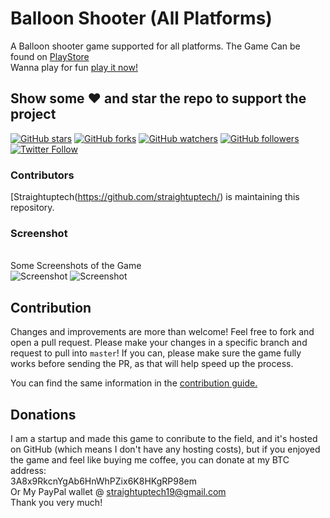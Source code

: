 # Balloon Shooter (All Platforms)
A Balloon shooter game supported for all platforms.
The Game Can be found on <a href = "https://play.google.com/store/apps/details?id=com.thestraightuptech.balloonshooter&hl=en_IN"> PlayStore</a>
<br>
Wanna play for fun [play it now!](https://straightuptech.github.io/Balloon%20Shooter/)

## Show some :heart: and star the repo to support the project

[![GitHub stars](https://img.shields.io/github/stars/straight-up-technologies/Bow-Shooter-Game.svg?style=social&label=Star)](https://github.com/straight-up-technologies/Bow-Shooter-Game) [![GitHub forks](https://img.shields.io/github/forks/straight-up-technologies/Bow-Shooter-Game.svg?style=social&label=Fork)](https://github.com/straight-up-technologies/Bow-Shooter-Game/fork) [![GitHub watchers](https://img.shields.io/github/watchers/straight-up-technologies/Bow-Shooter-Game.svg?style=social&label=Watch)](https://github.com/straight-up-technologies/Bow-Shooter-Game) [![GitHub followers](https://img.shields.io/github/followers/straight-up-technologies.svg?style=social&label=Follow)](https://github.com/straight-up-technologies/Bow-Shooter-Game)  
[![Twitter Follow](https://img.shields.io/twitter/follow/Straightuptech7.svg?style=social)](https://twitter.com/Straightuptech7)

### Contributors

[Straightuptech(https://github.com/straightuptech/)  is maintaining this repository.


### Screenshot
<br>
Some Screenshots of the Game
<br
<img src="https://lh3.googleusercontent.com/ne0_r4J1PEVY_DZEzn__PQ_7fwcWHorK88vO_oKIlVTqva4mnu9vcVD31XmgqGoOg4E=w1280-h562-rw" alt="Screenshot"/>
<img src="https://lh3.googleusercontent.com/XVeaR9gvp1v2zuQgsCdt28nMVNluBz7M-D3tG_3ymwqJnsf24Sx5oBpM-AsaEN8swA=w1280-h562-rw" alt="Screenshot"/>
<img src="https://lh3.googleusercontent.com/5WYXfK2BaVwTh4BfLvVyaUwjq_vElQ0-Ng4Qi_nHitZCZfZyANKKslN-0ee_THQs44M=w1280-h562-rw" alt="Screenshot"/>

## Contribution
Changes and improvements are more than welcome! Feel free to fork and open a pull request. Please make your changes in a specific branch and request to pull into `master`! If you can, please make sure the game fully works before sending the PR, as that will help speed up the process.

You can find the same information in the [contribution guide.](https://github.com/straight-up-technologies/Bow-Shooter-Game/blob/master/CONTRIBUTION.MD)


## Donations
I am a startup and made this game to conribute to the field, and it's hosted on GitHub (which means I don't have any hosting costs), 
but if you enjoyed the game and feel like buying me coffee, you can donate at my BTC address: 
<br>
3A8x9RkcnYgAb6HnWhPZix6K8HKgRP98em
<br>
Or My PayPal wallet @ straightuptech19@gmail.com
<br>
Thank you very much!
